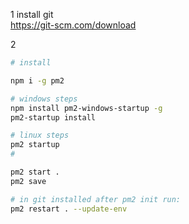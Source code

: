 1 install git  
https://git-scm.com/download

2
```sh
# install

npm i -g pm2

# windows steps
npm install pm2-windows-startup -g
pm2-startup install

# linux steps
pm2 startup
#

pm2 start .
pm2 save

# in git installed after pm2 init run:
pm2 restart . --update-env
```
